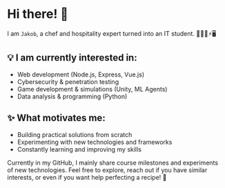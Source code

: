 # Hi there! 👋

I am `Jakob`, a chef and hospitality expert turned into an IT student. 🔪👨‍🍳⚡🖥️

## 💡 I am currently interested in:
-  Web development (Node.js, Express, Vue.js)
-  Cybersecurity & penetration testing
-  Game development & simulations (Unity, ML Agents)
-  Data analysis & programming (Python)

## ✨ What motivates me:
- Building practical solutions from scratch
- Experimenting with new technologies and frameworks
- Constantly learning and improving my skills

Currently in my GitHub, I mainly share course milestones and experiments of new technologies. Feel free to explore, reach out if you have similar interests, or even if you want help perfecting a recipe! 🍳

<!---
7akob/7akob is a ✨ special ✨ repository because its `README.md` (this file) appears on your GitHub profile.
You can click the Preview link to take a look at your changes.
--->
